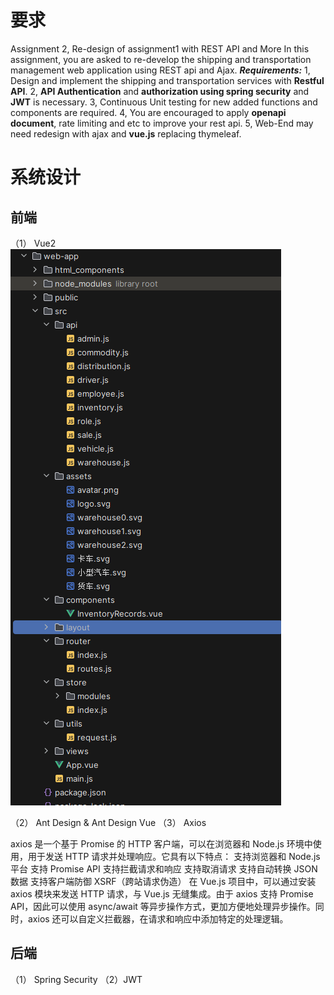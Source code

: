 # 要求
Assignment 2, Re-design of assignment1 with REST API and More
	 In this assignment, you are asked to re-develop the shipping and transportation management web application using REST api and Ajax. 
**_Requirements:_**
1, Design and implement the shipping and transportation services with **Restful API**.
2, **API Authentication** and **authorization using spring security** and **JWT** is necessary.
3, Continuous Unit testing for new added functions and components are required.
4, You are encouraged to apply **openapi document**, rate limiting and etc to improve your rest api.
5, Web-End may need redesign with ajax and **vue.js** replacing thymeleaf.

# 系统设计
## 前端
（1） Vue2
![image-20230610141911766](Assignment_2_design_report.assets/image-20230610141911766.png)

（2） Ant Design & Ant Design Vue
（3） Axios

axios 是一个基于 Promise 的 HTTP 客户端，可以在浏览器和 Node.js 环境中使用，用于发送 HTTP 请求并处理响应。它具有以下特点：
支持浏览器和 Node.js 平台
支持 Promise API
支持拦截请求和响应
支持取消请求
支持自动转换 JSON 数据
支持客户端防御 XSRF（跨站请求伪造）
在 Vue.js 项目中，可以通过安装 axios 模块来发送 HTTP 请求，与 Vue.js 无缝集成。由于 axios 支持 Promise API，因此可以使用 async/await 等异步操作方式，更加方便地处理异步操作。同时，axios 还可以自定义拦截器，在请求和响应中添加特定的处理逻辑。

## 后端
（1） Spring Security
（2）JWT
